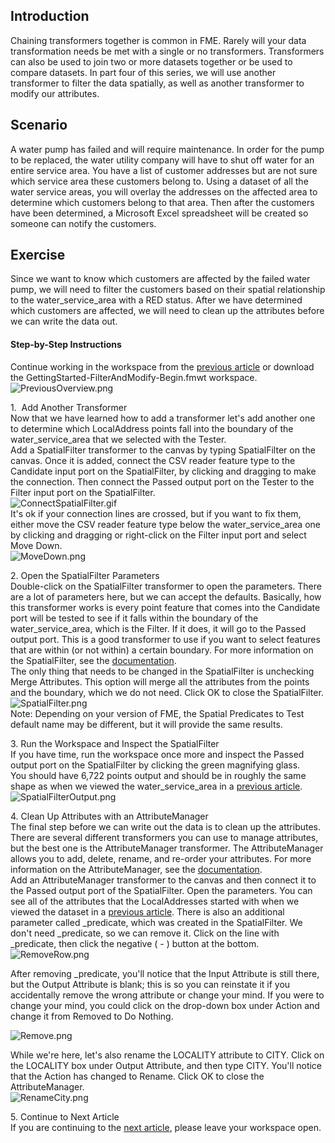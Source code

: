 Introduction
------------

Chaining transformers together is common in FME. Rarely will your data transformation needs be met with a single or no transformers. Transformers can also be used to join two or more datasets together or be used to compare datasets. In part four of this series, we will use another transformer to filter the data spatially, as well as another transformer to modify our attributes.

Scenario
--------

A water pump has failed and will require maintenance. In order for the pump to be replaced, the water utility company will have to shut off water for an entire service area. You have a list of customer addresses but are not sure which service area these customers belong to. Using a dataset of all the water service areas, you will overlay the addresses on the affected area to determine which customers belong to that area. Then after the customers have been determined, a Microsoft Excel spreadsheet will be created so someone can notify the customers.

Exercise
--------

Since we want to know which customers are affected by the failed water pump, we will need to filter the customers based on their spatial relationship to the water_service_area with a RED status. After we have determined which customers are affected, we will need to clean up the attributes before we can write the data out.

#### Step-by-Step Instructions

Continue working in the workspace from the [previous article](https://community.safe.com/s/article/getting-started-with-fme-desktop-adding-transforme) or download the GettingStarted-FilterAndModify-Begin.fmwt workspace.\
![PreviousOverview.png](https://community.safe.com/servlet/rtaImage?eid=ka14Q000000lK7X&feoid=00N30000006n8wU&refid=0EM4Q0000028b3R)

1\.  Add Another Transformer\
Now that we have learned how to add a transformer let's add another one to determine which LocalAddress points fall into the boundary of the water_service_area that we selected with the Tester.\
Add a SpatialFilter transformer to the canvas by typing SpatialFilter on the canvas. Once it is added, connect the CSV reader feature type to the Candidate input port on the SpatialFilter, by clicking and dragging to make the connection. Then connect the Passed output port on the Tester to the Filter input port on the SpatialFilter.\
![ConnectSpatialFilter.gif](https://community.safe.com/servlet/rtaImage?eid=ka14Q000000lK7X&feoid=00N30000006n8wU&refid=0EM4Q0000028b3W)\
It's ok if your connection lines are crossed, but if you want to fix them, either move the CSV reader feature type below the water_service_area one by clicking and dragging or right-click on the Filter input port and select Move Down.\
![MoveDown.png](https://community.safe.com/servlet/rtaImage?eid=ka14Q000000lK7X&feoid=00N30000006n8wU&refid=0EM4Q0000028b3b)

2\. Open the SpatialFilter Parameters\
Double-click on the SpatialFilter transformer to open the parameters. There are a lot of parameters here, but we can accept the defaults. Basically, how this transformer works is every point feature that comes into the Candidate port will be tested to see if it falls within the boundary of the water_service_area, which is the Filter. If it does, it will go to the Passed output port. This is a good transformer to use if you want to select features that are within (or not within) a certain boundary. For more information on the SpatialFilter, see the [documentation](https://docs.safe.com/fme/html/FME_Desktop_Documentation/FME_Transformers/Transformers/spatialfilter.htm).\
The only thing that needs to be changed in the SpatialFilter is unchecking Merge Attributes. This option will merge all the attributes from the points and the boundary, which we do not need. Click OK to close the SpatialFilter.\
![SpatialFilter.png](https://community.safe.com/servlet/rtaImage?eid=ka14Q000000lK7X&feoid=00N30000006n8wU&refid=0EM4Q0000028b3g)\
Note: Depending on your version of FME, the Spatial Predicates to Test default name may be different, but it will provide the same results.

3\. Run the Workspace and Inspect the SpatialFilter\
If you have time, run the workspace once more and inspect the Passed output port on the SpatialFilter by clicking the green magnifying glass.\
You should have 6,722 points output and should be in roughly the same shape as when we viewed the water_service_area in a [previous article](https://community.safe.com/s/article/getting-started-with-fme-desktop-view-data).\
![SpatialFilterOutput.png](https://community.safe.com/servlet/rtaImage?eid=ka14Q000000lK7X&feoid=00N30000006n8wU&refid=0EM4Q0000028b3q)

4\. Clean Up Attributes with an AttributeManager\
The final step before we can write out the data is to clean up the attributes. There are several different transformers you can use to manage attributes, but the best one is the AttributeManager transformer. The AttributeManager allows you to add, delete, rename, and re-order your attributes. For more information on the AttributeManager, see the [documentation](https://docs.safe.com/fme/html/FME_Desktop_Documentation/FME_Transformers/Transformers/attributemanager.htm).\
Add an AttributeManager transformer to the canvas and then connect it to the Passed output port of the SpatialFilter. Open the parameters. You can see all of the attributes that the LocalAddresses started with when we viewed the dataset in a [previous article](https://community.safe.com/s/article/getting-started-with-fme-desktop-view-data). There is also an additional parameter called _predicate, which was created in the SpatialFilter. We don't need _predicate, so we can remove it. Click on the line with _predicate, then click the negative ( - ) button at the bottom.\
![RemoveRow.png](https://community.safe.com/servlet/rtaImage?eid=ka14Q000000lK7X&feoid=00N30000006n8wU&refid=0EM4Q0000028b3v)

After removing _predicate, you'll notice that the Input Attribute is still there, but the Output Attribute is blank; this is so you can reinstate it if you accidentally remove the wrong attribute or change your mind. If you were to change your mind, you could click on the drop-down box under Action and change it from Removed to Do Nothing.

![Remove.png](https://community.safe.com/servlet/rtaImage?eid=ka14Q000000lK7X&feoid=00N30000006n8wU&refid=0EM4Q0000028b45)

While we're here, let's also rename the LOCALITY attribute to CITY. Click on the LOCALITY box under Output Attribute, and then type CITY. You'll notice that the Action has changed to Rename. Click OK to close the AttributeManager.\
![RenameCity.png](https://community.safe.com/servlet/rtaImage?eid=ka14Q000000lK7X&feoid=00N30000006n8wU&refid=0EM4Q0000028b4A)

5\. Continue to Next Article\
If you are continuing to the [next article](https://community.safe.com/s/article/getting-started-with-fme-desktop-add-a-writer), please leave your workspace open.
